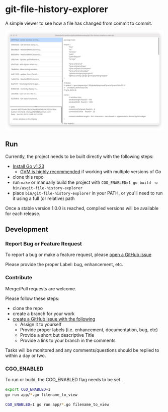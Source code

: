 # git-file-history-explorer

A simple viewer to see how a file has changed from commit to commit.

![app_image.png](images/app_image.png)

## Run

Currently, the project needs to be built directly with the following steps:

* [Install Go v1.23](https://go.dev/doc/install)
  * [GVM is highly recommended](https://github.com/moovweb/gvm) if working with multiple versions of Go
* clone this repo
* run `make` or manually build the project with `CGO_ENABLED=1 go build -o bin/asgit-file-history-explorer`
* place `bin/git-file-history-explorer` in your PATH, or you'll need to run it using a full (or relative) path

Once a stable version 1.0.0 is reached, compiled versions will be available for each release.

## Development

### Report Bug or Feature Request

To report a bug or make a feature request,
please [open a GitHub issue](https://github.com/skeletonkey/git-file-history-explorer/issues/new)

Please provide the proper Label: bug, enhancement, etc.

### Contribute

Merge/Pull requests are welcome.

Please follow these steps:

* clone the repo
* create a branch for your work
* [create a GitHub issue with the following](https://github.com/skeletonkey/git-file-history-explorer/issues/new)
  * Assign it to yourself
  * Provide proper labels (i.e. enhancement, documentation, bug, etc)
  * Provide a short but descriptive Title
  * Provide a link to your branch in the comments

Tasks will be monitored and any comments/questions should be replied to within a day or two.

### CGO_ENABLED

To run or build, the CGO_ENABLED flag needs to be set.

```bash
export CGO_ENABLED=1
go run app/*.go filename_to_view
```

```bash
CGO_ENABLED=1 go run app/*.go filename_to_view
```
